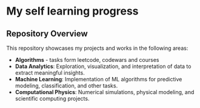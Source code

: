 # My self learning progress

## Repository Overview
This repository showcases my projects and works in the following areas:

- **Algorithms** - tasks form leetcode, codewars and courses
- **Data Analytics**: Exploration, visualization, and interpretation of data to extract meaningful insights.
- **Machine Learning**: Implementation of ML algorithms for predictive modeling, classification, and other tasks.
- **Computational Physics**: Numerical simulations, physical modeling, and scientific computing projects.